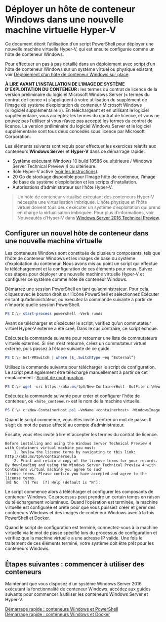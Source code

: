 # Déployer un hôte de conteneur Windows dans une nouvelle machine virtuelle Hyper-V

Ce document décrit l’utilisation d’un script PowerShell pour déployer une nouvelle machine virtuelle Hyper-V, qui est ensuite configurée comme un hôte de conteneur Windows.

Pour effectuer un pas à pas détaillé dans un déploiement avec script d’un hôte de conteneur Windows sur un système virtuel ou physique existant, voir [Déploiement d’un hôte de conteneur Windows sur place](./inplace_setup.md).

**À LIRE AVANT L’INSTALLATION DE L’IMAGE DE SYSTÈME D’EXPLOITATION DU CONTENEUR :** les termes du contrat de licence de la version préliminaire du logiciel Microsoft Windows Server (« termes du contrat de licence ») s’appliquent à votre utilisation du supplément de l’image de système d’exploitation du conteneur Microsoft Windows (« logiciel supplémentaire »). En téléchargeant et en utilisant le logiciel supplémentaire, vous acceptez les termes du contrat de licence, et vous ne pouvez pas l’utiliser si vous n’avez pas accepté les termes du contrat de licence. La version préliminaire du logiciel Windows Server et le logiciel supplémentaire sont tous deux concédés sous licence par Microsoft Corporation.

Les éléments suivants sont requis pour effectuer les exercices relatifs aux conteneurs **Windows Server** et **Hyper-V** dans ce démarrage rapide.

* Système exécutant Windows 10 build 10586 ou ultérieure / Windows Server Technical Preview 4 ou ultérieure.
* Rôle Hyper-V activé ([voir les instructions](https://msdn.microsoft.com/virtualization/hyperv_on_windows/quick_start/walkthrough_install#UsingPowerShell)).
* 20 Go de stockage disponible pour l’image hôte de conteneur, l’image de base du système d’exploitation et les scripts d’installation.
* Autorisations d’administrateur sur l’hôte Hyper-V.

> Un hôte de conteneur virtualisé exécutant des conteneurs Hyper-V nécessite une virtualisation imbriquée. L’hôte physique et l’hôte virtuel doivent tous deux exécuter un système d’exploitation qui prend en charge la virtualisation imbriquée. Pour plus d’informations, voir Nouveautés d’Hyper-V dans [Windows Server 2016 Technical Preview](https://technet.microsoft.com/library/dn765471.aspx#BKMK_nested).

## Configurer un nouvel hôte de conteneur dans une nouvelle machine virtuelle

Les conteneurs Windows sont constitués de plusieurs composants, tels que l’hôte de conteneur Windows et les images de base du système d’exploitation du conteneur. Nous avons mis au point un script qui effectue le téléchargement et la configuration de ces éléments pour vous. Suivez ces étapes pour déployer une nouvelle machine virtuelle Hyper-V et configurer ce système comme hôte de conteneur Windows.

Démarrez une session PowerShell en tant qu’administrateur. Pour cela, cliquez avec le bouton droit sur l’icône PowerShell et sélectionnez Exécuter en tant qu’administrateur, ou exécutez la commande suivante à partir de n’importe quelle session PowerShell.

``` powershell
PS C:\> start-process powershell -Verb runAs
```

Avant de télécharger et d’exécuter le script, vérifiez qu’un commutateur virtuel Hyper-V externe a été créé. Dans le cas contraire, ce script échoue.

Exécutez la commande suivante pour retourner une liste de commutateurs virtuels externes. Si rien n’est retourné, créez un commutateur virtuel externe, puis passez à l’étape suivante de ce guide.

```powershell
PS C:\> Get-VMSwitch | where {$_.SwitchType –eq “External”}
```

Utilisez la commande suivante pour télécharger le script de configuration. Le script peut également être téléchargé manuellement à partir de cet emplacement : [Script de configuration](https://aka.ms/tp4/New-ContainerHost).

``` PowerShell
PS C:\> wget -uri https://aka.ms/tp4/New-ContainerHost -OutFile c:\New-ContainerHost.ps1
```

Exécutez la commande suivante pour créer et configurer l’hôte de conteneur, où `<hôte_conteneur>` est le nom de la machine virtuelle.

``` powershell
PS C:\> c:\New-ContainerHost.ps1 –VmName <containerhost> -WindowsImage ServerDatacenterCore -Hyperv
```

Quand le script commence, vous êtes invité à entrer un mot de passe. Il s’agit du mot de passe affecté au compte d’administrateur.

Ensuite, vous êtes invité à lire et accepter les termes du contrat de licence.

```
Before installing and using the Windows Server Technical Preview 4 with Containers virtual machine you must:
    1. Review the license terms by navigating to this link: http://aka.ms/tp4/containerseula
    2. Print and retain a copy of the license terms for your records.
By downloading and using the Windows Server Technical Preview 4 with Containers virtual machine you agree to such
license terms. Please confirm you have accepted and agree to the license terms.
[N] No  [Y] Yes  [?] Help (default is "N"):
```

Le script commence alors à télécharger et configurer les composants de conteneur Windows. Ce processus peut prendre un certain temps en raison du téléchargement volumineux. Quand l’opération est terminée, la machine virtuelle est configurée et prête pour que vous puissiez créer et gérer des conteneurs Windows et des images de conteneur Windows avec à la fois PowerShell et Docker.

Quand le script de configuration est terminé, connectez-vous à la machine virtuelle via le mot de passe spécifié lors du processus de configuration et vérifiez que la machine virtuelle a une adresse IP valide. Une fois le traitement de ces éléments terminé, votre système doit être prêt pour les conteneurs Windows.

## Étapes suivantes : commencer à utiliser des conteneurs

Maintenant que vous disposez d’un système Windows Server 2016 exécutant la fonctionnalité de conteneur Windows, accédez aux guides suivants pour commencer à utiliser les conteneurs Windows Server et Hyper-V.

[Démarrage rapide : conteneurs Windows et PowerShell](./manage_powershell.md)  
[Démarrage rapide : conteneurs Windows et Docker](./manage_docker.md)




<!--HONumber=Jan16_HO2-->
